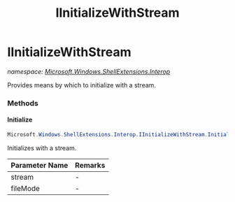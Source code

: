 ﻿---
title: IInitializeWithStream
---

# IInitializeWithStream
_namespace: [Microsoft.Windows.ShellExtensions.Interop](N-Microsoft.Windows.ShellExtensions.Interop.html)_

Provides means by which to initialize with a stream.

### Methods

#### Initialize
```csharp
Microsoft.Windows.ShellExtensions.Interop.IInitializeWithStream.Initialize(System.Runtime.InteropServices.ComTypes.IStream,Microsoft.Windows.Shell.AccessModes)
```
Initializes with a stream.

|Parameter Name|Remarks|
|--------------|-------|
|stream|-|
|fileMode|-|





